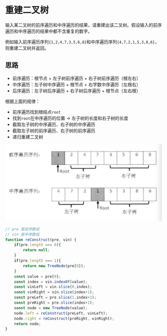# 重建二叉树

输入某二叉树的前序遍历和中序遍历的结果，请重建出该二叉树。假设输入的前序遍历和中序遍历的结果中都不含重复的数字。

例如输入前序遍历序列`{1,2,4,7,3,5,6,8}`和中序遍历序列`{4,7,2,1,5,3,8,6}`，则重建二叉树并返回。

## 思路

* 前序遍历：根节点 + 左子树前序遍历 + 右子树前序遍历（根左右）
* 中序遍历：左子树中序遍历 + 根节点 + 右字数中序遍历（左根右）
* 后序遍历：左子树后序遍历 + 右子树后序遍历 + 根节点（左右根）

根据上面的规律：

* 前序遍历找到根结点`root`
* 找到`root`在中序遍历的位置 -> 左子树的长度和右子树的长度
* 截取左子树的中序遍历、右子树的中序遍历
* 截取左子树的前序遍历、右子树的前序遍历
* 递归重建二叉树

![](<../../../.gitbook/assets/image (159).png>)

```javascript
// pre 是前序数组 
// vin 是中序数组
function reConstruct(pre, vin) {
    if(pre.length === 0){
        return null;
    }
    if(pre.length === 1){
        return new TreeNode(pre[0]);
    }
    const value = pre[0];
    const index = vin.indexOf(value);
    const vinLeft = vin.slice(0,index);
    const vinRight = vin.slice(index+1);
    const preLeft = pre.slice(1,index+1);
    const preRight = pre.slice(index+1);
    const node = new TreeNode(value);
    node.left = reConstruct(preLeft, vinLeft);
    node.right = reConstruct(preRight, vinRight);
    return node;
}
```
